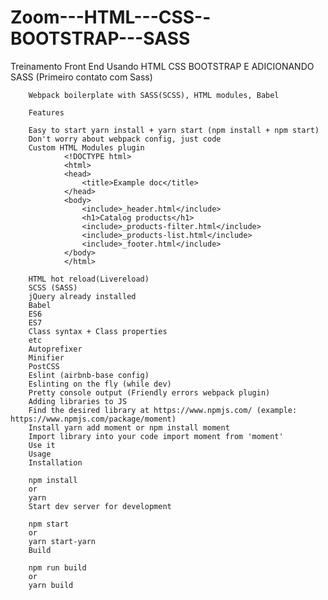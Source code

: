 # Zoom---HTML---CSS--BOOTSTRAP---SASS

Treinamento Front End Usando HTML CSS BOOTSTRAP E ADICIONANDO SASS (Primeiro contato com Sass)

        Webpack boilerplate with SASS(SCSS), HTML modules, Babel

        Features

        Easy to start yarn install + yarn start (npm install + npm start)
        Don't worry about webpack config, just code
        Custom HTML Modules plugin
                <!DOCTYPE html>
                <html>
                <head>
                    <title>Example doc</title>
                </head>
                <body>
                    <include>_header.html</include>
                    <h1>Catalog products</h1>
                    <include>_products-filter.html</include>
                    <include>_products-list.html</include>
                    <include>_footer.html</include>
                </body>
                </html>

        HTML hot reload(Livereload)
        SCSS (SASS)
        jQuery already installed
        Babel
        ES6
        ES7
        Class syntax + Class properties
        etc
        Autoprefixer
        Minifier
        PostCSS
        Eslint (airbnb-base config)
        Eslinting on the fly (while dev)
        Pretty console output (Friendly errors webpack plugin)
        Adding libraries to JS
        Find the desired library at https://www.npmjs.com/ (example: https://www.npmjs.com/package/moment)
        Install yarn add moment or npm install moment
        Import library into your code import moment from 'moment'
        Use it
        Usage
        Installation

        npm install
        or
        yarn
        Start dev server for development

        npm start
        or 
        yarn start-yarn
        Build

        npm run build
        or
        yarn build
